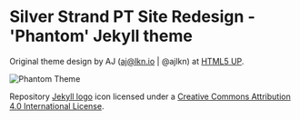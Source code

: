 # Silver Strand PT Site Redesign - 'Phantom' Jekyll theme


Original theme design by AJ (aj@lkn.io | @ajlkn) at [HTML5 UP](https://html5up.net/).

![Phantom Theme](images/phantom.jpg "Phantom Theme")

Repository [Jekyll logo](https://github.com/jekyll/brand) icon licensed under a [Creative Commons Attribution 4.0 International License](http://choosealicense.com/licenses/cc-by-4.0/).
